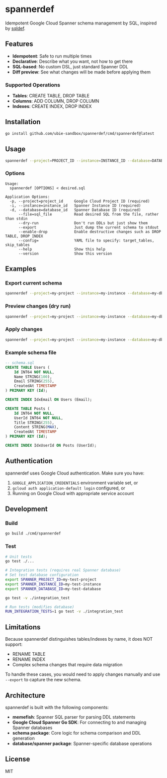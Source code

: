 # spannerdef

Idempotent Google Cloud Spanner schema management by SQL, inspired by [sqldef](https://github.com/sqldef/sqldef).

## Features

- **Idempotent**: Safe to run multiple times
- **Declarative**: Describe what you want, not how to get there
- **SQL-based**: No custom DSL, just standard Spanner DDL
- **Diff preview**: See what changes will be made before applying them

### Supported Operations

- **Tables**: CREATE TABLE, DROP TABLE
- **Columns**: ADD COLUMN, DROP COLUMN
- **Indexes**: CREATE INDEX, DROP INDEX

## Installation

```bash
go install github.com/ubie-sandbox/spannerdef/cmd/spannerdef@latest
```

## Usage

```bash
spannerdef --project=PROJECT_ID --instance=INSTANCE_ID --database=DATABASE_ID < schema.sql
```

### Options

```
Usage:
  spannerdef [OPTIONS] < desired.sql

Application Options:
  -p, --project=project_id     Google Cloud Project ID (required)
  -i, --instance=instance_id   Spanner Instance ID (required)
  -d, --database=database_id   Spanner Database ID (required)
      --file=sql_file          Read desired SQL from the file, rather than stdin
      --dry-run                Don't run DDLs but just show them
      --export                 Just dump the current schema to stdout
      --enable-drop            Enable destructive changes such as DROP TABLE, DROP INDEX
      --config=                YAML file to specify: target_tables, skip_tables
      --help                   Show this help
      --version                Show this version
```

## Examples

### Export current schema

```bash
spannerdef --project=my-project --instance=my-instance --database=my-db --export
```

### Preview changes (dry run)

```bash
spannerdef --project=my-project --instance=my-instance --database=my-db --dry-run < schema.sql
```

### Apply changes

```bash
spannerdef --project=my-project --instance=my-instance --database=my-db < schema.sql
```

### Example schema file

```sql
-- schema.sql
CREATE TABLE Users (
    Id INT64 NOT NULL,
    Name STRING(100),
    Email STRING(255),
    CreatedAt TIMESTAMP
) PRIMARY KEY (Id);

CREATE INDEX IdxEmail ON Users (Email);

CREATE TABLE Posts (
    Id INT64 NOT NULL,
    UserId INT64 NOT NULL,
    Title STRING(255),
    Content STRING(MAX),
    CreatedAt TIMESTAMP
) PRIMARY KEY (Id);

CREATE INDEX IdxUserId ON Posts (UserId);
```

## Authentication

spannerdef uses Google Cloud authentication. Make sure you have:

1. `GOOGLE_APPLICATION_CREDENTIALS` environment variable set, or
2. `gcloud auth application-default login` configured, or
3. Running on Google Cloud with appropriate service account

## Development

### Build

```bash
go build ./cmd/spannerdef
```

### Test

```bash
# Unit tests
go test ./...

# Integration tests (requires real Spanner database)
# Set test database configuration
export SPANNER_PROJECT_ID=my-test-project
export SPANNER_INSTANCE_ID=my-test-instance
export SPANNER_DATABASE_ID=my-test-database

go test -v ./integration_test

# Run tests (modifies database)
RUN_INTEGRATION_TESTS=1 go test -v ./integration_test
```

## Limitations

Because spannerdef distinguishes tables/indexes by name, it does NOT support:

- RENAME TABLE
- RENAME INDEX
- Complex schema changes that require data migration

To handle these cases, you would need to apply changes manually and use `--export` to capture the new schema.

## Architecture

spannerdef is built with the following components:

- **memefish**: Spanner SQL parser for parsing DDL statements
- **Google Cloud Spanner Go SDK**: For connecting to and managing Spanner databases
- **schema package**: Core logic for schema comparison and DDL generation
- **database/spanner package**: Spanner-specific database operations

## License

MIT
